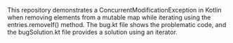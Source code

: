 This repository demonstrates a ConcurrentModificationException in Kotlin when removing elements from a mutable map while iterating using the entries.removeIf() method. The bug.kt file shows the problematic code, and the bugSolution.kt file provides a solution using an iterator.